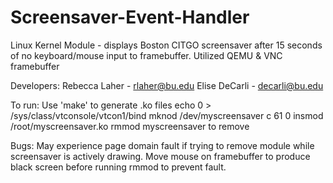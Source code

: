 # Screensaver-Event-Handler
Linux Kernel Module - displays Boston CITGO screensaver after 15 seconds of no keyboard/mouse input to framebuffer.
Utilized QEMU & VNC framebuffer

Developers:
Rebecca Laher - rlaher@bu.edu
Elise DeCarli - decarli@bu.edu

To run:
Use 'make' to generate .ko files
echo 0 > /sys/class/vtconsole/vtcon1/bind
mknod /dev/myscreensaver c 61 0 
insmod /root/myscreensaver.ko
rmmod myscreensaver to remove

Bugs:
May experience page domain fault if trying to remove module while screensaver is actively drawing. Move mouse on framebuffer to produce black screen before running rmmod to prevent fault.
